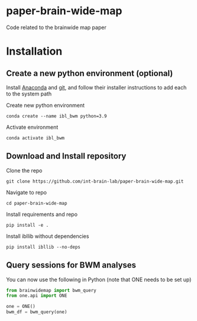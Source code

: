 # paper-brain-wide-map
Code related to the brainwide map paper


# Installation
## Create a new python environment (optional)

Install [Anaconda](https://www.anaconda.com/distribution/#download-section) and [git](https://git-scm.com/downloads), 
and follow their installer instructions to add each to the system path

Create new python environment
```
conda create --name ibl_bwm python=3.9
```
Activate environment
```
conda activate ibl_bwm
```

## Download and Install repository

Clone the repo 
```
git clone https://github.com/int-brain-lab/paper-brain-wide-map.git
```

Navigate to repo
```
cd paper-brain-wide-map
```

Install requirements and repo
```
pip install -e .
```

Install ibllib without dependencies
```
pip install ibllib --no-deps
```

## Query sessions for BWM analyses
You can now use the following in Python (note that ONE needs to be set up)
```python
from brainwidemap import bwm_query
from one.api import ONE

one = ONE()
bwm_df = bwm_query(one)
```